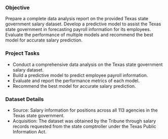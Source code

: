 ### Objective
Prepare a complete data analysis report on the provided Texas state government salary dataset. Develop a predictive model to assist the Texas state government in forecasting payroll information for its employees. Evaluate the performance of multiple models and recommend the best model for accurate salary prediction.

### Project Tasks
- Conduct a comprehensive data analysis on the Texas state government salary dataset.
- Build a predictive model to predict employee payroll information.
- Evaluate and report the performance metrics of each model.
- Recommend the best model for accurate salary prediction.

### Dataset Details
  - Source: Salary information for positions across all 113 agencies in the Texas state government.
  - Acquisition: The dataset was obtained by the Tribune through salary records requested from the state comptroller under the Texas Public Information Act.
